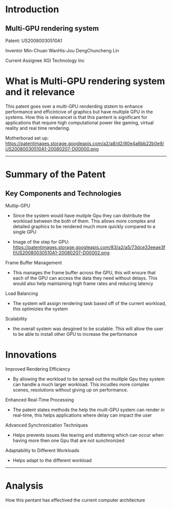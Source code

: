 Introduction
=============
Multi-GPU rendering system
-----------
Patent: US20080030510A1

Inventor Min-Chuan WanHis-Jou DengChuncheng Lin

Current Assignee XGI Technology Inc

What is Multi-GPU rendering system and it relevance
====================================================
This patent goes over a multi-GPU renderding ststem to enhance performance and efficintcive of graphics but have multiple GPU in the systems. How this is 
relevancet is that this pantent is significant for applications that require high computational power like gaming, virtual reality and real time rendering.

Motherborad set up: https://patentimages.storage.googleapis.com/a2/a8/d2/80e4a6bb22b0e9/US20080030510A1-20080207-D00000.png

------------------------------------------------------------------------------------------------------------------------

Summary of the Patent
===
Key Components and Technologies
-
Multip-GPU

- Since the system would have mutiple Gpu they can distribute the workload between the both of them. This allows more complex and detailed graphics to be rendered much more 
quickly compared to a single GPU

- Image of the step for GPU: https://patentimages.storage.googleapis.com/83/a2/a5/73dce33eeae3ff/US20080030510A1-20080207-D00002.png

Frame Buffer Management

- This manages the frame buffer across the GPU, this will ensure that each of the GPU can access the data they need without delays. This would also help maintaining high frame rates and reducing latency

Load Balancing

- The system will assign rendering task based off of the current workload, this optimizies the system

Scalability

  - the overall system was desgined to be scalable. This will allow the user to be able to install other GPU to increase the performance

Innovations
=
Improved Rendering Efficiency

- By allowing the workload to be spread out the muitlple Gpu they system can handle a much larger workload. This incudles
  more complex scenes, resolutions without giving up on performance.

Enhanced Real-Time Processing

- The patent states methods the help the muilt-GPU system can render in real-time, this helps applications where delay can impact the user

Advanced Synchronization Techniques

- Helps prevents issues like tearing and stuttering which can occur when having more then one Gpu that are not sunchronized

Adaptability to Different Workloads

- Helps adapt to the different workload

------------------------------------------------------------------------------------------------------------------------

Analysis
=

How this pentant has effectived the current computer architecture 
